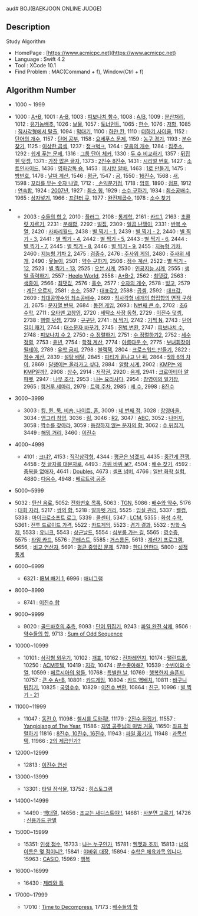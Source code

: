 aud# BOJ(BAEKJOON ONLINE JUDGE)

## Description
Study Algorithm
 - HomePage : [https://www.acmicpc.net](https://www.acmicpc.net)
 - Language : Swift 4.2
 - Tool : XCode 10.1
 - Find Problem : MAC(Command + f), Window(Ctrl + f)

## Algorithm Number
- 1000 ~ 1999
 - 1000 : [A+B](https://www.acmicpc.net/problem/1000), 1001 : [A-B](https://www.acmicpc.net/problem/1001), 1003 : [피보나치 함수](https://www.acmicpc.net/problem/1003), 1008 : [A/B](https://www.acmicpc.net/problem/1008), 1009 : [분산처리](https://www.acmicpc.net/problem/1009), 1012 : [유기농배추](https://www.acmicpc.net/problem/1012), 1026 : [보물](https://www.acmicpc.net/problem/1026), 1057 : [토너먼트](https://www.acmicpc.net/problem/1057), 1065 : [한수](https://www.acmicpc.net/problem/1065), 1076 : [저항](https://www.acmicpc.net/problem/1076), 1085 : [직사각형에서 탈출](https://www.acmicpc.net/problem/1085), 1094 : [막대기](https://www.acmicpc.net/problem/1094), 1100 : [하얀 칸](https://www.acmicpc.net/problem/1100), 1110 : [더하기 사이클](https://www.acmicpc.net/problem/1110), 1152 : [단어의 개수](https://www.acmicpc.net/problem/1152), 1157 : [단어 공부](https://www.acmicpc.net/problem/1157), 1158 : [요세푸스 문제](https://www.acmicpc.net/problem/1158), 1159 : [농구 경기](https://www.acmicpc.net/problem/1159), 1193 : [분수찾기](https://www.acmicpc.net/problem/1193), 1125 : [이상한 곱셈](https://www.acmicpc.net/problem/1225), 1237 : [정ㅋ벅ㅋ](https://www.acmicpc.net/problem/1237), 1264 : [모음의 개수](https://www.acmicpc.net/problem/1264), 1284 : [집주소](https://www.acmicpc.net/problem/1284), 1292 : [쉽게 푸는 문제](https://www.acmicpc.net/problem/1292), 1316 : [그룹 단어 체커](https://www.acmicpc.net/problem/1316), 1330 : [두 수 비교하기](https://www.acmicpc.net/problem/1330), 1357 : [뒤집힌 덧셈](https://www.acmicpc.net/problem/1357), 1371 : [가장 많은 글자](https://www.acmicpc.net/problem/1371), 1373 : [2진수 8진수](https://www.acmicpc.net/problem/1373), 1431 : [시리얼 번호](https://www.acmicpc.net/problem/1431), 1427 : [소트인사이드](https://www.acmicpc.net/problem/1427), 1436 : [영화감독 숌](https://www.acmicpc.net/problem/1436), 1453 : [피시방 알바](https://www.acmicpc.net/problem/1453), 1463 : [1로 만들기](https://www.acmicpc.net/problem/1463), 1475 : [방번호](https://www.acmicpc.net/problem/1475), 1476 : [날짜 계산](https://www.acmicpc.net/problem/1476), 1546 : [평균](https://www.acmicpc.net/problem/1546), 1547 : [공](https://www.acmicpc.net/problem/1547), 1550 : [16진수](https://www.acmicpc.net/problem/1550), 1568 : [새](https://www.acmicpc.net/problem/1568), 1598 : [꼬리를 무는 숫자 나열](https://www.acmicpc.net/problem/1598), 1712 : [  손익분기점](https://www.acmicpc.net/problem/1712), 1718 : [암호](https://www.acmicpc.net/problem/1718), 1890 : [점프](https://www.acmicpc.net/problem/1890), 1912 : [연속합](https://www.acmicpc.net/problem/1912), 1924 : [2007년](https://www.acmicpc.net/problem/1924), 1927 : [최소 힙](https://www.acmicpc.net/problem/1927), 1929 : [소수 구하기](https://www.acmicpc.net/problem/1929), 1934 : [최소공배수](https://www.acmicpc.net/problem/1934), 1965 : [상자넣기](https://www.acmicpc.net/problem/1965), 1966 : [프린터 큐](https://www.acmicpc.net/problem/1966), 1977 : [완전제곱수](https://www.acmicpc.net/problem/1977), 1978 : [소수 찾기](https://www.acmicpc.net/problem/1978)
- - 2003 : [수들의 합 2](https://www.acmicpc.net/problem/2003), 2010 : [플러그](https://www.acmicpc.net/problem/2010), 2108 : [통계학](https://www.acmicpc.net/problem/2108), 2161 : [카드1](https://www.acmicpc.net/problem/2161), 2163 : [초콜릿 자르기](https://www.acmicpc.net/problem/2163), 2231 : [분해합](https://www.acmicpc.net/problem/2231), 2292 : [벌집](https://www.acmicpc.net/problem/2292), 2309 : [일곱 난쟁이](https://www.acmicpc.net/problem/2309), 2331 : [반복 수열](https://www.acmicpc.net/problem/2331), 2420 : [사파리월드](https://www.acmicpc.net/problem/2420), 2438 : [별 찍기 - 1](https://www.acmicpc.net/problem/2438), 2439 : [별 찍기 - 2](https://www.acmicpc.net/problem/2439), 2440 : [별 찍기 - 3](https://www.acmicpc.net/problem/2440), 2441 : [별 찍기 - 4](https://www.acmicpc.net/problem/2441), 2442 : [별 찍기 - 5](https://www.acmicpc.net/problem/2442), 2443 : [별 찍기 - 6](https://www.acmicpc.net/problem/2443), 2444 : [별 찍기 - 7](https://www.acmicpc.net/problem/2444), 2445 : [별 찍기 - 8](https://www.acmicpc.net/problem/2445), 2446 : [별 찍기 - 9](https://www.acmicpc.net/problem/2446), 2455 : [지능형 기차](https://www.acmicpc.net/problem/2455), 2460 : [지능형 기차 2](https://www.acmicpc.net/problem/2460), 2475 : [검증수](https://www.acmicpc.net/problem/2475), 2476 : [주사위 게임](https://www.acmicpc.net/problem/2476), 2480 : [주사위 세개](https://www.acmicpc.net/problem/2480), 2490 : [윷놀이](https://www.acmicpc.net/problem/2490), 2501 : [약수 구하기](https://www.acmicpc.net/problem/2501), 2506 : [점수 계산](https://www.acmicpc.net/problem/2506), 2522 : [별 찍기 - 12](https://www.acmicpc.net/problem/2522), 2523 : [별 찍기 - 13](https://www.acmicpc.net/problem/2523), 2525 : [오븐 시계](https://www.acmicpc.net/problem/2525), 2530 : [인공지능 시계](https://www.acmicpc.net/problem/2530), 2555 : [생일 출력하기](https://www.acmicpc.net/problem/2555), 2557 : [Heelo World](https://www.acmicpc.net/problem/2557), 2558 : [A+B-2](https://www.acmicpc.net/problem/2558), 2562 : [최댓값](https://www.acmicpc.net/problem/2562), 2563 : [색종이](https://www.acmicpc.net/problem/2563), 2566 : [최댓값](https://www.acmicpc.net/problem/2566), 2576 : [홀수](https://www.acmicpc.net/problem/2576), 2577 : [숫자의 개수](https://www.acmicpc.net/problem/2577), 2578 : [빙고](https://www.acmicpc.net/problem/2578), 2579 : [계단 오르지](https://www.acmicpc.net/problem/2579), 2581 : [소소](https://www.acmicpc.net/problem/2581), 2587 : [대표값2](https://www.acmicpc.net/problem/2587), 2588 : [곱셈](https://www.acmicpc.net/problem/2588), 2592 : [대표값](https://www.acmicpc.net/problem/2592), 2609 : [최대공약수와 최소공배수](https://www.acmicpc.net/problem/2609), 2669 : [직사각형 네개의 합집합의 면적 구하기](https://www.acmicpc.net/problem/2669), 2675 : [문자열 반복](https://www.acmicpc.net/problem/2675), 2684 : [동전 게임](https://www.acmicpc.net/problem/2684), 2693 : [N번째 큰 수](https://www.acmicpc.net/problem/2693), 2702 : [초6 수학](https://www.acmicpc.net/problem/2702), 2711 : [오타맨 고창영](https://www.acmicpc.net/problem/2711), 2720 : [세탁소 사장 동혁](https://www.acmicpc.net/problem/2720), 2729 : [이진수 덧셈](https://www.acmicpc.net/problem/2729), 2738 : [행렬 덧셈](https://www.acmicpc.net/problem/2738), 2739 : [구구단](https://www.acmicpc.net/problem/2739), 2741 : [N 찍기](https://www.acmicpc.net/problem/2741), 2742 : [기찍 N](https://www.acmicpc.net/problem/2742), 2743 : [단어 길이 재기](https://www.acmicpc.net/problem/2743), 2744 : [대소문자 바꾸기](https://www.acmicpc.net/problem/2744), 2745 : [진법 변환](https://www.acmicpc.net/problem/2745), 2747 : [피보나치 수](https://www.acmicpc.net/problem/2747), 2748 : [피보나치 수 2](https://www.acmicpc.net/problem/2748), 2750 : [수 정렬하기](https://www.acmicpc.net/problem/2750), 2751 : [수 정렬하기2](https://www.acmicpc.net/problem/2751), 2752 : [세수정렬](https://www.acmicpc.net/problem/2752), 2753 : [윤년](https://www.acmicpc.net/problem/2753), 2754 : [학점 계산](https://www.acmicpc.net/problem/2754), 2774 : [아름다운 수](https://www.acmicpc.net/problem/2774), 2775 : [부녀회장이 될테야](https://www.acmicpc.net/problem/2775), 2789 : [유학 금지](https://www.acmicpc.net/problem/2789), 2798 : [블랙잭](https://www.acmicpc.net/source/25060310), 2804 : [크로스워드 만들기](https://www.acmicpc.net/problem/2804), 2822 : [점수 계산](https://www.acmicpc.net/problem/2822), 2839 : [설탕 배달](https://www.acmicpc.net/problem/2839), 2845 : [파티가 끝나고 난 뒤](https://www.acmicpc.net/problem/2845), 2864 : [5와 6의 차이](https://www.acmicpc.net/problem/2864), 2869 : [달팽이는 올라가고 싶다](https://www.acmicpc.net/problem/2869), 2884 : [알람 시계](https://www.acmicpc.net/problem/2884), 2902 : [KMP는 왜 KMP일까?](https://www.acmicpc.net/problem/2902), 2908 : [상수](https://www.acmicpc.net/problem/2908), 2914 : [저작권](https://www.acmicpc.net/problem/2914), 2920 : [음계](https://www.acmicpc.net/problem/2920), 2941 : [크로아티아 알파벳](https://www.acmicpc.net/problem/2941), 2947 : [나무 조각](https://www.acmicpc.net/problem/2947), 2953 : [나는 요리사다](https://www.acmicpc.net/problem/2953), 2954 : [창영이의 일기장](https://www.acmicpc.net/problem/2954), 2965 : [캥거루 세마리](https://www.acmicpc.net/problem/2965), 2979 : [트럭 주차](https://www.acmicpc.net/problem/2979), 2985 : [세 수](https://www.acmicpc.net/problem/2985), 2998 : [8진수](https://www.acmicpc.net/problem/2998)
	
- 3000~3999
	- 3003 : [킹, 퀸, 룩, 비숍, 나이트, 폰](https://www.acmicpc.net/problem/3003), 3009 : [네 번째 점](https://www.acmicpc.net/problem/3009), 3028 : [창영마을](https://www.acmicpc.net/problem/3028), 3034 : [앵그리 창영](https://www.acmicpc.net/problem/3034), 3036 : [링](https://www.acmicpc.net/problem/3036), 3046 : [R2](https://www.acmicpc.net/problem/3046), 3047 : [ABC](https://www.acmicpc.net/problem/3047), 3052 : [나머지](https://www.acmicpc.net/problem/3052), 3058 : [짝수를 찾아라](https://www.acmicpc.net/problem/3058), 3059 : [등장하지 않는 문자의 합](https://www.acmicpc.net/problem/3059), 3062 : [수 뒤집기](https://www.acmicpc.net/problem/3062), 3449 : [해밍 거리](https://www.acmicpc.net/problem/3449), 3460 : [이진수](https://www.acmicpc.net/problem/3460)

- 4000~4999
	- 4101 : [크냐?](https://www.acmicpc.net/problem/4101), 4153 : [직각삼각형](https://www.acmicpc.net/problem/4153), 4344 : [평균은 넘겠지](https://www.acmicpc.net/problem/4344), 4435 : [중간계 전쟁](https://www.acmicpc.net/problem/4435), 4458 : [첫 글자를 대문자로](https://www.acmicpc.net/problem/4458), 4493 : [가위 바위 보?](https://www.acmicpc.net/problem/4493), 4504 : [배수 찾기](https://www.acmicpc.net/problem/4504), 4592 : [중복을 없애자](https://www.acmicpc.net/problem/4592), 4641 : [Doubles](https://www.acmicpc.net/problem/4641), 4673 : [셀프 넘버](https://www.acmicpc.net/problem/4673), 4766 : [일반 화학 실험](https://www.acmicpc.net/problem/4766), 4880 : [다음수](https://www.acmicpc.net/problem/4880), 4948 : [베르트랑 공준](https://www.acmicpc.net/problem/4948)

- 5000~5999
 - 5032 : [탄산 음료](https://www.acmicpc.net/problem/5032), 5052: [전화번호 목록](https://www.acmicpc.net/problem/5052), 5063 : [TGN](https://www.acmicpc.net/problem/5063), 5086 : [배수와 약수](https://www.acmicpc.net/problem/5086), 5176 : [대회 자리](https://www.acmicpc.net/problem/5176), 5217 : [쌍의 합](https://www.acmicpc.net/problem/5217), 5218 : [알파벳 거리](https://www.acmicpc.net/problem/5218), 5525 : [입실 관리](https://www.acmicpc.net/problem/5524), 5337 : [웰컴](https://www.acmicpc.net/problem/5337), 5338 : [마이크로소프트 로그](https://www.acmicpc.net/problem/5338), 5339 : [콜센터](https://www.acmicpc.net/problem/5339), 5347 : [LCM](https://www.acmicpc.net/problem/5347), 5355 : [화성 수학](https://www.acmicpc.net/problem/5355), 5361 : [전투 드로이드 가격](https://www.acmicpc.net/problem/5361), 5522 : [카드게임](https://www.acmicpc.net/problem/5522), 5523 : [경기 결과](https://www.acmicpc.net/problem/5523), 5532 : [방학 숙제](https://www.acmicpc.net/problem/5532), 5533 : [유니크](https://www.acmicpc.net/problem/5533), 5543 : [상근날드](https://www.acmicpc.net/problem/5543), 5554 : [심부름 가는 길](https://www.acmicpc.net/problem/5554), 5565 : [영수증](https://www.acmicpc.net/problem/5565), 5575 : [타임 카드](https://www.acmicpc.net/problem/5575), 5576 : [콘테스트](https://www.acmicpc.net/problem/5576), 5585 : [거스름돈](https://www.acmicpc.net/problem/5585), 5613 : [계산기 프로그램](https://www.acmicpc.net/problem/5613), 5656, : [비교 연산자](https://www.acmicpc.net/problem/5656), 5691 : [평균 중앙값 문제](https://www.acmicpc.net/problem/5691), 5789 : [한다 안한다](https://www.acmicpc.net/problem/5789), 5800 : [성적 통계](https://www.acmicpc.net/problem/5800)
- 6000~6999
	- 6321 : [IBM 빼기 1](https://www.acmicpc.net/problem/6321), 6996 : [애너그램](https://www.acmicpc.net/problem/6996)

- 8000~8999
	- 8741 : [이진수 합](https://www.acmicpc.net/problem/8741)

- 9000~9999
	- 9020 : [골드바흐의 추측](https://www.acmicpc.net/problem/9020), 9093 : [단어 뒤집기](https://www.acmicpc.net/problem/9093), 9243 : [파일 완전 삭제](https://www.acmicpc.net/problem/9243), 9506 : [약수들의 합](https://www.acmicpc.net/problem/9506), 9713 : [Sum of Odd Sequence](https://www.acmicpc.net/problem/9713)

- 10000~10999
	- 10101 : [삼각형 외우기](https://www.acmicpc.net/problem/10101), 10102 : [개표](https://www.acmicpc.net/problem/10102), 10162 : [전자레인지](https://www.acmicpc.net/problem/10162), 10174 : [팰린드롬](https://www.acmicpc.net/problem/10174), 10250 : [ACM호텔](https://www.acmicpc.net/problem/10250), 10419 : [지각](https://www.acmicpc.net/problem/10419), 10474 : [분수좋아해?](https://www.acmicpc.net/problem/10474), 10539 : [수빈이와 수열](https://www.acmicpc.net/problem/10539), 10599 : [페르시아의 왕들](https://www.acmicpc.net/problem/10599), 10768 : [특별한 날](https://www.acmicpc.net/problem/10768), 10769 : [행복한지 슬픈지](https://www.acmicpc.net/problem/10769), 10757 : [큰 수 A+B](https://www.acmicpc.net/problem/10757), 10801 : [카드게임](https://www.acmicpc.net/problem/10801), 10804 : [카드 역배치](https://www.acmicpc.net/problem/10804), 10811 : [바구니 뒤집기](https://www.acmicpc.net/problem/10811), 10825 : [국영수수](https://www.acmicpc.net/problem/10825), 10829 : [이진수 변환](https://www.acmicpc.net/problem/10829), 10864 : [친구](https://www.acmicpc.net/problem/10864), 10996 : [별 찍기 - 21](https://www.acmicpc.net/problem/10996)

- 11000~11999
     - 11047 : [동전 0](https://www.acmicpc.net/problem/11047), 11098 : [첼시를 도와줘!](https://www.acmicpc.net/problem/11098), 11179 : [2진수 뒤집기](https://www.acmicpc.net/problem/11179), 11557 : [Yangjojang of The Year](https://www.acmicpc.net/problem/11557), 11586 : [지영 공주님의 마법 거울](https://www.acmicpc.net/problem/11586), 11650: [좌표 정렬하기](https://www.acmicpc.net/problem/11650) 11816 : [8진수, 10진수, 16진수](https://www.acmicpc.net/problem/11816), 11943 : [파일 옮기기](https://www.acmicpc.net/problem/11943), 11948 : [과목선택](https://www.acmicpc.net/problem/11948), 11966 : [2의 제곱인가?](https://www.acmicpc.net/problem/11966)

- 12000~12999
	- 12813 : [이진수 연산](https://www.acmicpc.net/problem/12813)

- 13000~13999
	- 13301 : [타일 장식물](https://www.acmicpc.net/problem/13301), 13752 : [히스토그램](https://www.acmicpc.net/problem/13752)

- 14000~14999
	- 14490 : [백대열](https://www.acmicpc.net/problem/14490), 14656 : [조교는 새디스트야!!](https://www.acmicpc.net/problem/14656), 14681 : [사분면 고르기](https://www.acmicpc.net/problem/14681),  14726 : [신용카드 판별](https://www.acmicpc.net/problem/14726)

- 15000~15999
   - 15351: [인생 점수](https://www.acmicpc.net/problem/15351), 15733 : [나는 누구인가](https://www.acmicpc.net/problem/15733), 15781 : [헬멧과 조끼](https://www.acmicpc.net/problem/15781), 15813 : [너의 이름은 몇 점이니?](https://www.acmicpc.net/problem/15813), 15841 : [야바위 대장](https://www.acmicpc.net/problem/15814), 15894 : [수학은 체육과목 입니다](https://www.acmicpc.net/problem/15894), 15963 : [CASIO](https://www.acmicpc.net/problem/15963), 15969 : [행복](https://www.acmicpc.net/problem/15969)

- 16000~16999
	- 16430 : [제리와 톰](https://www.acmicpc.net/problem/16430)

- 17000~17999
	- 17010 : [Time to Decompress](https://www.acmicpc.net/problem/17010), 17173 : [배수들의 합](https://www.acmicpc.net/problem/17173)
